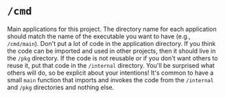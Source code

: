 # `/cmd`

Main applications for this project.
The directory name for each application should match the name of the executable you want to have (e.g., `/cmd/main`).
Don't put a lot of code in the application directory. If you think the code can be imported and used in other projects, 
then it should live in the `/pkg` directory. If the code is not reusable or if you don't want others to reuse it, put that code in the `/internal` directory. 
You'll be surprised what others will do, so be explicit about your intentions!
It's common to have a small `main` function that imports and invokes the code from the `/internal` and `/pkg` directories and nothing else.